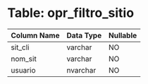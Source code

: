 # Table: opr_filtro_sitio

| Column Name | Data Type | Nullable |
|-------------|-----------|----------|
| sit_cli | varchar | NO |
| nom_sit | varchar | NO |
| usuario | nvarchar | NO |
